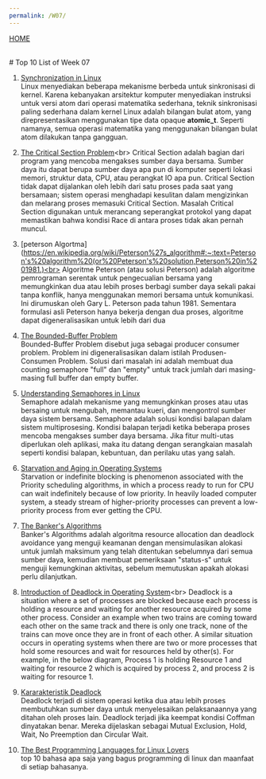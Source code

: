 ```yaml
---
permalink: /W07/
---
```


[HOME](../) 


<br>
# Top 10 List of Week 07

1. [Synchronization in Linux](https://www.academia.edu/42880365/Operating_System_Concepts_10th_Editions)<br>
Linux menyediakan beberapa mekanisme berbeda untuk sinkronisasi di kernel. Karena kebanyakan arsitektur komputer menyediakan instruksi untuk versi atom dari operasi matematika sederhana, teknik sinkronisasi paling sederhana dalam kernel Linux adalah bilangan bulat atom, yang direpresentasikan menggunakan tipe data opaque **atomic_t**. Seperti namanya, semua operasi matematika yang menggunakan bilangan bulat atom dilakukan tanpa gangguan.

2. [The Critical Section Problem](https://www.javatpoint.com/os-critical-section-problem#:~:text=The%20Critical%20Section%20Problem,tries%20to%20access%20shared%20resources.&text=The%20critical%20section%20cannot%20be,from%20entering%20the%20critical%20section.)<br>
Critical Section adalah bagian dari program yang mencoba mengakses sumber daya bersama. Sumber daya itu dapat berupa sumber daya apa pun di komputer seperti lokasi memori, struktur data, CPU, atau perangkat IO apa pun.
Critical Section tidak dapat dijalankan oleh lebih dari satu proses pada saat yang bersamaan; sistem operasi menghadapi kesulitan dalam mengizinkan dan melarang proses memasuki Critical Section.
Masalah Critical Section digunakan untuk merancang seperangkat protokol yang dapat memastikan bahwa kondisi Race di antara proses tidak akan pernah muncul.

3. [peterson Algortma](https://en.wikipedia.org/wiki/Peterson%27s_algorithm#:~:text=Peterson's%20algorithm%20(or%20Peterson's%20solution,Peterson%20in%201981.)<br>
Algoritme Peterson (atau solusi Peterson) adalah algoritme pemrograman serentak untuk pengecualian bersama yang memungkinkan dua atau lebih proses berbagi sumber daya sekali pakai tanpa konflik, hanya menggunakan memori bersama untuk komunikasi. Ini dirumuskan oleh Gary L. Peterson pada tahun 1981. Sementara formulasi asli Peterson hanya bekerja dengan dua proses, algoritme dapat digeneralisasikan untuk lebih dari dua

4. [The Bounded-Buffer Problem](https://practice.geeksforgeeks.org/problems/what-is-bounded-buffer-problem)<br>
Bounded-Buffer Problem disebut juga sebagai producer consumer problem. Problem ini digeneralisasikan dalam istilah Produsen-Consumen Problem. Solusi dari masalah ini adalah membuat dua counting semaphore "full" dan "empty" untuk track jumlah dari masing-masing full buffer dan empty buffer.

5. [Understanding Semaphores in Linux](https://linoxide.com/linux-how-to/semaphore/)<br>
Semaphore adalah mekanisme yang memungkinkan proses atau utas bersaing untuk mengubah, memantau kueri, dan mengontrol sumber daya sistem bersama. Semaphore adalah solusi kondisi balapan dalam sistem multiprosesing. Kondisi balapan terjadi ketika beberapa proses mencoba mengakses sumber daya bersama. Jika fitur multi-utas diperlukan oleh aplikasi, maka itu datang dengan serangkaian masalah seperti kondisi balapan, kebuntuan, dan perilaku utas yang salah.

6. [Starvation and Aging in Operating Systems](https://www.geeksforgeeks.org/starvation-and-aging-in-operating-systems/)<br>
Starvation or indefinite blocking is phenomenon associated with the Priority scheduling algorithms, in which a process ready to run for CPU can wait indefinitely because of low priority. In heavily loaded computer system, a steady stream of higher-priority processes can prevent a low-priority process from ever getting the CPU.

7. [The Banker's Algorithms](https://www.geeksforgeeks.org/bankers-algorithm-in-operating-system-2/)<br>
Banker's Algorithms adalah algoritma resource allocation dan deadlock avoidance yang menguji keamanan dengan mensimulasikan alokasi untuk jumlah maksimum yang telah ditentukan sebelumnya dari semua sumber daya, kemudian membuat pemeriksaan "status-s" untuk menguji kemungkinan aktivitas, sebelum memutuskan apakah alokasi perlu dilanjutkan.

8. [Introduction of Deadlock in Operating System](https://www.geeksforgeeks.org/introduction-of-deadlock-in-operating-system/#:~:text=Deadlock%20is%20a%20situation%20where,acquired%20by%20some%20other%20process.)<br>
Deadlock is a situation where a set of processes are blocked because each process is holding a resource and waiting for another resource acquired by some other process. 
Consider an example when two trains are coming toward each other on the same track and there is only one track, none of the trains can move once they are in front of each other. A similar situation occurs in operating systems when there are two or more processes that hold some resources and wait for resources held by other(s). For example, in the below diagram, Process 1 is holding Resource 1 and waiting for resource 2 which is acquired by process 2, and process 2 is waiting for resource 1. 

9. [Kararakteristik Deadlock](https://www.tutorialspoint.com/deadlock-characterization)<br>
Deadlock terjadi di sistem operasi ketika dua atau lebih proses membutuhkan sumber daya untuk menyelesaikan pelaksanaannya yang ditahan oleh proses lain. Deadlock terjadi jika keempat kondisi Coffman dinyatakan benar. Mereka dijelaskan sebagai Mutual Exclusion, Hold, Wait, No Preemption dan Circular Wait.

10. [The Best Programming Languages for Linux Lovers](https://kernelmastery.com/the-best-programming-languages-for-linux-lovers/)<br>
top 10 bahasa apa saja yang bagus programming di linux dan maanfaat di setiap bahasanya.
